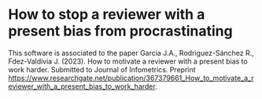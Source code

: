 # How to stop a reviewer with a present bias from procrastinating
This software is associated to the paper
Garcia J.A., Rodriguez-Sánchez R., Fdez-Valdivia J. (2023). How to motivate a reviewer with a present bias to work harder. Submitted to Journal of Infometrics. Preprint 
https://www.researchgate.net/publication/367379661_How_to_motivate_a_reviewer_with_a_present_bias_to_work_harder.
